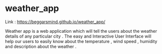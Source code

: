 # weather_app
Link : https://beggarsmind.github.io/weather_app/

Weather app is a web application which will tell the users about the weather details of any particular city . The easy and Interactive User Interface will help our users to easily know about the temperature , wind speed , humidity and description about the weather .
